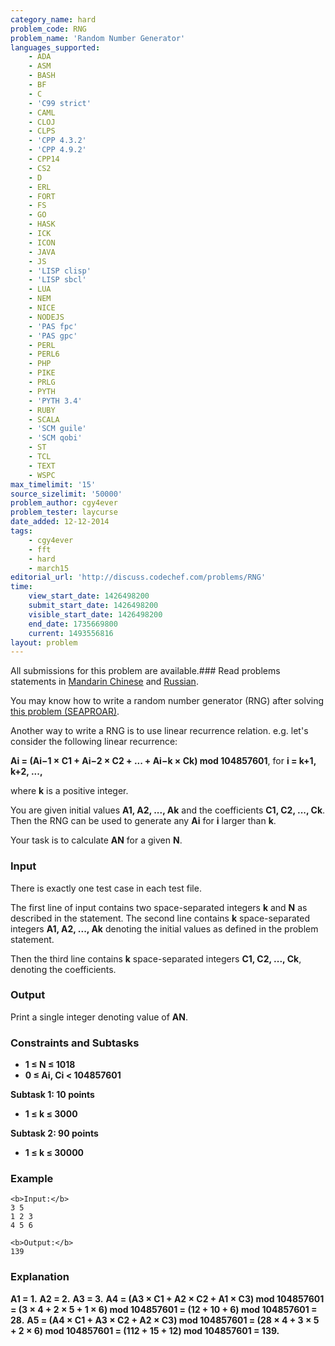 ```yaml
---
category_name: hard
problem_code: RNG
problem_name: 'Random Number Generator'
languages_supported:
    - ADA
    - ASM
    - BASH
    - BF
    - C
    - 'C99 strict'
    - CAML
    - CLOJ
    - CLPS
    - 'CPP 4.3.2'
    - 'CPP 4.9.2'
    - CPP14
    - CS2
    - D
    - ERL
    - FORT
    - FS
    - GO
    - HASK
    - ICK
    - ICON
    - JAVA
    - JS
    - 'LISP clisp'
    - 'LISP sbcl'
    - LUA
    - NEM
    - NICE
    - NODEJS
    - 'PAS fpc'
    - 'PAS gpc'
    - PERL
    - PERL6
    - PHP
    - PIKE
    - PRLG
    - PYTH
    - 'PYTH 3.4'
    - RUBY
    - SCALA
    - 'SCM guile'
    - 'SCM qobi'
    - ST
    - TCL
    - TEXT
    - WSPC
max_timelimit: '15'
source_sizelimit: '50000'
problem_author: cgy4ever
problem_tester: laycurse
date_added: 12-12-2014
tags:
    - cgy4ever
    - fft
    - hard
    - march15
editorial_url: 'http://discuss.codechef.com/problems/RNG'
time:
    view_start_date: 1426498200
    submit_start_date: 1426498200
    visible_start_date: 1426498200
    end_date: 1735669800
    current: 1493556816
layout: problem
---
```

All submissions for this problem are available.###  Read problems statements in [Mandarin Chinese](http://www.codechef.com/download/translated/MARCH15/mandarin/RNG.pdf) and [Russian](http://www.codechef.com/download/translated/MARCH15/russian/RNG.pdf).

You may know how to write a random number generator (RNG) after solving [this problem (SEAPROAR)](http://www.codechef.com/MARCH15/problems/SEAPROAR).

Another way to write a RNG is to use linear recurrence relation. e.g. let's consider the following linear recurrence:

**Ai = (Ai−1 × C1 + Ai−2 × C2 + ... + Ai−k × Ck) mod 104857601**, for **i = k+1, k+2, ...,**

 where **k** is a positive integer.

You are given initial values **A1, A2, ..., Ak** and the coefficients **C1, C2, ..., Ck**. Then the RNG can be used to generate any **Ai** for **i** larger than **k**.

Your task is to calculate **AN** for a given **N**.

### Input

There is exactly one test case in each test file.

The first line of input contains two space-separated integers **k** and **N** as described in the statement. The second line contains **k** space-separated integers **A1, A2, ..., Ak** denoting the initial values as defined in the problem statement.

 Then the third line contains **k** space-separated integers **C1, C2, ..., Ck**, denoting the coefficients.

### Output

Print a single integer denoting value of **AN**.

### Constraints and Subtasks

- **1 ≤ N ≤ 1018**
- **0 ≤ Ai, Ci < 104857601**

**Subtask 1: 10 points**

- **1 ≤ k ≤ 3000**

**Subtask 2: 90 points**

- **1 ≤ k ≤ 30000**

### Example

```
<b>Input:</b>
3 5
1 2 3
4 5 6

<b>Output:</b>
139

```
### Explanation

**A1 = 1.**
**A2 = 2.**
**A3 = 3.**
**A4 = (A3 × C1 + A2 × C2 + A1 × C3) mod 104857601 = (3 × 4 + 2 × 5 + 1 × 6) mod 104857601 = (12 + 10 + 6) mod 104857601 = 28.**
**A5 = (A4 × C1 + A3 × C2 + A2 × C3) mod 104857601 = (28 × 4 + 3 × 5 + 2 × 6) mod 104857601 = (112 + 15 + 12) mod 104857601 = 139.**